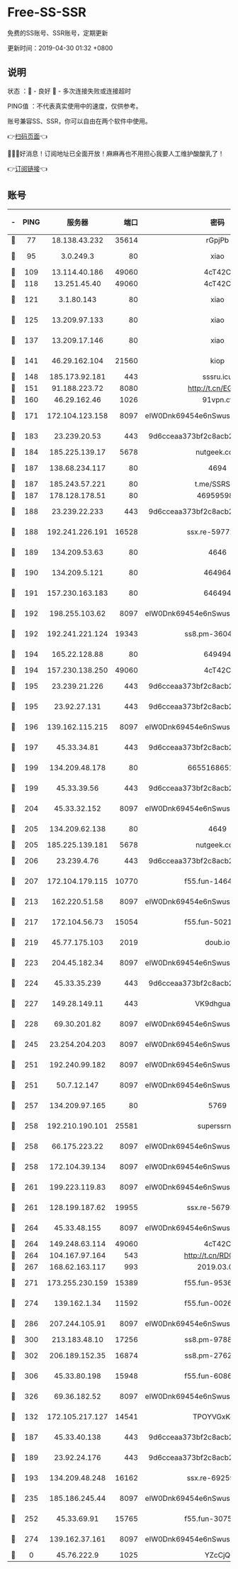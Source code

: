 # Free-SS-SSR

免费的SS账号、SSR账号，定期更新

更新时间：2019-04-30 01:32 +0800

## 说明

状态     ：🙂 - 良好 🙁 - 多次连接失败或连接超时

PING值   ：不代表真实使用中的速度，仅供参考。

账号兼容SS、SSR，你可以自由在两个软件中使用。

👉[扫码页面](https://liesauer.github.io/Free-SS-SSR/)👈

🎉🎉🎉好消息！订阅地址已全面开放！麻麻再也不用担心我要人工维护酸酸乳了！

👉[订阅链接](https://www.liesauer.net/yogurt/subscribe?ACCESS_TOKEN=DAYxR3mMaZAsaqUb)👈

## 账号

|-|PING|服务器|端口|密码|加密方式|区域|
|:----:|:----:|:-----:|-----:|:----:|:----:|:----:|
|🙂|77|18.138.43.232|35614|rGpjPb|rc4-md5|SG|
|🙂|95|3.0.249.3|80|xiao|aes-128-ctr|SG|
|🙂|109|13.114.40.186|49060|4cT42C|chacha20|JP|
|🙂|118|13.251.45.40|49060|4cT42C|chacha20|SG|
|🙂|121|3.1.80.143|80|xiao|aes-128-ctr|SG|
|🙂|125|13.209.97.133|80|xiao|aes-128-ctr|KR|
|🙂|137|13.209.17.146|80|xiao|aes-128-ctr|KR|
|🙂|141|46.29.162.104|21560|kiop|aes-128-ctr|RU|
|🙂|148|185.173.92.181|443|sssru.icu|rc4-md5|RU|
|🙂|151|91.188.223.72|8080|http://t.cn/EGJIyrl|rc4-md5|RU|
|🙂|160|46.29.162.46|1026|91vpn.cf|rc4-md5|RU|
|🙂|171|172.104.123.158|8097|eIW0Dnk69454e6nSwuspv9DmS201tQ0D|aes-256-cfb|JP|
|🙂|183|23.239.20.53|443|9d6cceaa373bf2c8acb22e60b6a58be6|aes-256-cfb|US|
|🙂|184|185.225.139.17|5678|nutgeek.com|rc4-md5|US|
|🙂|187|138.68.234.117|80|4694|aes-256-cfb|US|
|🙂|187|185.243.57.221|80|t.me/SSRSUB|rc4-md5|US|
|🙂|187|178.128.178.51|80|469595985|chacha20|US|
|🙂|188|23.239.22.233|443|9d6cceaa373bf2c8acb22e60b6a58be6|aes-256-cfb|US|
|🙂|188|192.241.226.191|16528|ssx.re-59772119|aes-256-cfb|US|
|🙂|189|134.209.53.63|80|4646|aes-256-cfb|US|
|🙂|190|134.209.5.121|80|464964|aes-256-cfb|US|
|🙂|191|157.230.163.183|80|646494|aes-256-cfb|US|
|🙂|192|198.255.103.62|8097|eIW0Dnk69454e6nSwuspv9DmS201tQ0D|aes-256-cfb|US|
|🙂|192|192.241.221.124|19343|ss8.pm-36040767|aes-256-cfb|US|
|🙂|194|165.22.128.88|80|649494|aes-256-cfb|US|
|🙂|194|157.230.138.250|49060|4cT42C|chacha20|US|
|🙂|195|23.239.21.226|443|9d6cceaa373bf2c8acb22e60b6a58be6|aes-256-cfb|US|
|🙂|195|23.92.27.131|443|9d6cceaa373bf2c8acb22e60b6a58be6|aes-256-cfb|US|
|🙂|196|139.162.115.215|8097|eIW0Dnk69454e6nSwuspv9DmS201tQ0D|aes-256-cfb|JP|
|🙂|197|45.33.34.81|443|9d6cceaa373bf2c8acb22e60b6a58be6|aes-256-cfb|US|
|🙂|199|134.209.48.178|80|6655168651651|aes-256-cfb|US|
|🙂|199|45.33.39.56|443|9d6cceaa373bf2c8acb22e60b6a58be6|aes-256-cfb|US|
|🙂|204|45.33.32.152|8097|eIW0Dnk69454e6nSwuspv9DmS201tQ0D|aes-256-cfb|US|
|🙂|205|134.209.62.138|80|4649|aes-256-cfb|US|
|🙂|205|185.225.139.181|5678|nutgeek.com|rc4-md5|US|
|🙂|206|23.239.4.76|443|9d6cceaa373bf2c8acb22e60b6a58be6|aes-256-cfb|US|
|🙂|207|172.104.179.115|10770|f55.fun-14642763|aes-256-cfb|SG|
|🙂|213|162.220.51.58|8097|eIW0Dnk69454e6nSwuspv9DmS201tQ0D|aes-256-cfb|US|
|🙂|217|172.104.56.73|15054|f55.fun-50211311|aes-256-cfb|SG|
|🙂|219|45.77.175.103|2019|doub.io|aes-128-ctr|SG|
|🙂|223|204.45.182.34|8097|eIW0Dnk69454e6nSwuspv9DmS201tQ0D|aes-256-cfb|US|
|🙂|224|45.33.35.239|443|9d6cceaa373bf2c8acb22e60b6a58be6|aes-256-cfb|US|
|🙂|227|149.28.149.11|443|VK9dhgualsL|aes-256-cfb|SG|
|🙂|228|69.30.201.82|8097|eIW0Dnk69454e6nSwuspv9DmS201tQ0D|aes-256-cfb|US|
|🙂|245|23.254.204.203|8097|eIW0Dnk69454e6nSwuspv9DmS201tQ0D|aes-256-cfb|US|
|🙂|251|192.240.99.182|8097|eIW0Dnk69454e6nSwuspv9DmS201tQ0D|aes-256-cfb|US|
|🙂|251|50.7.12.147|8097|eIW0Dnk69454e6nSwuspv9DmS201tQ0D|aes-256-cfb|US|
|🙂|257|134.209.97.165|80|5769|aes-256-cfb|SG|
|🙂|258|192.210.190.101|25581|superssrnet|aes-256-cfb|US|
|🙂|258|66.175.223.22|8097|eIW0Dnk69454e6nSwuspv9DmS201tQ0D|aes-256-cfb|US|
|🙂|258|172.104.39.134|8097|eIW0Dnk69454e6nSwuspv9DmS201tQ0D|aes-256-cfb|SG|
|🙂|261|199.223.119.83|8097|eIW0Dnk69454e6nSwuspv9DmS201tQ0D|aes-256-cfb|US|
|🙂|261|128.199.187.62|19955|ssx.re-56793090|aes-256-cfb|SG|
|🙂|264|45.33.48.155|8097|eIW0Dnk69454e6nSwuspv9DmS201tQ0D|aes-256-cfb|US|
|🙂|264|149.248.63.114|49060|4cT42C|chacha20|CA|
|🙂|264|104.167.97.164|543|http://t.cn/RD0D7sx|rc4-md5|CA|
|🙂|267|168.62.163.117|993|2019.03.07|rc4-md5|US|
|🙂|271|173.255.230.159|15389|f55.fun-95366694|aes-256-cfb|US|
|🙂|274|139.162.1.34|11592|f55.fun-00269267|aes-256-cfb|SG|
|🙂|286|207.244.105.91|8097|eIW0Dnk69454e6nSwuspv9DmS201tQ0D|aes-256-cfb|US|
|🙂|300|213.183.48.10|17256|ss8.pm-97889223|rc4-md5|RU|
|🙂|302|206.189.152.35|16874|ss8.pm-27627125|aes-256-cfb|SG|
|🙂|306|45.33.80.198|15948|f55.fun-60869852|aes-256-cfb|US|
|🙂|326|69.36.182.52|8097|eIW0Dnk69454e6nSwuspv9DmS201tQ0D|aes-256-cfb|US|
|🙂|132|172.105.217.127|14541|TPOYVGxKglpi|aes-256-cfb|JP|
|🙂|187|45.33.40.138|443|9d6cceaa373bf2c8acb22e60b6a58be6|aes-256-cfb|US|
|🙂|189|23.92.24.176|443|9d6cceaa373bf2c8acb22e60b6a58be6|aes-256-cfb|US|
|🙂|193|134.209.48.248|16162|ssx.re-69259118|aes-256-cfb|US|
|🙂|235|185.186.245.44|8097|eIW0Dnk69454e6nSwuspv9DmS201tQ0D|aes-256-cfb|NL|
|🙂|252|45.33.69.91|15765|f55.fun-30757025|aes-256-cfb|US|
|🙂|274|139.162.37.161|8097|eIW0Dnk69454e6nSwuspv9DmS201tQ0D|aes-256-cfb|SG|
|🙁|0|45.76.222.9|1025|YZcCjQ|rc4-md5|JP|

